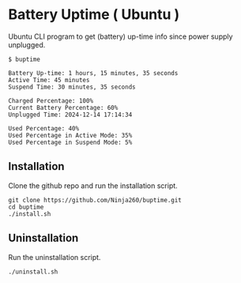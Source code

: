 # Battery Uptime ( Ubuntu )

Ubuntu CLI program to get (battery) up-time info since power supply unplugged.

```text
$ buptime

Battery Up-time: 1 hours, 15 minutes, 35 seconds
Active Time: 45 minutes
Suspend Time: 30 minutes, 35 seconds

Charged Percentage: 100%
Current Battery Percentage: 60%
Unplugged Time: 2024-12-14 17:14:34

Used Percentage: 40%
Used Percentage in Active Mode: 35%
Used Percentage in Suspend Mode: 5%
```

## Installation

Clone the github repo and run the installation script.

```text
git clone https://github.com/Ninja260/buptime.git
cd buptime
./install.sh
```

## Uninstallation

Run the uninstallation script.

```text
./uninstall.sh
```

